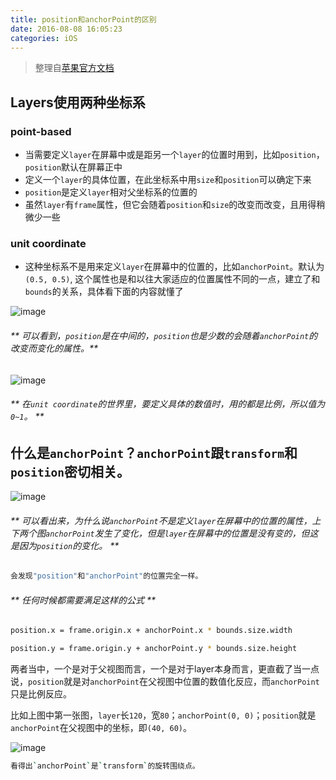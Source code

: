 ```yaml
---
title: position和anchorPoint的区别
date: 2016-08-08 16:05:23
categories: iOS
---
```



> 整理自[苹果官方文档](https://developer.apple.com/library/content/documentation/Cocoa/Conceptual/CoreAnimation_guide/CoreAnimationBasics/CoreAnimationBasics.html#//apple_ref/doc/uid/TP40004514-CH2-SW3)

## Layers使用两种坐标系
### point-based
<!--more-->
* 当需要定义`layer`在屏幕中或是距另一个`layer`的位置时用到，比如`position`，`position`默认在屏幕正中
* 定义一个`layer`的具体位置，在此坐标系中用`size`和`position`可以确定下来
* `position`是定义`layer`相对父坐标系的位置的
* 虽然`layer`有`frame`属性，但它会随着`position`和`size`的改变而改变，且用得稍微少一些

### unit coordinate
* 这种坐标系不是用来定义`layer`在屏幕中的位置的，比如`anchorPoint`。默认为`(0.5, 0.5)`, 这个属性也是和以往大家适应的位置属性不同的一点，建立了和`bounds`的关系，具体看下面的内容就懂了

![image](https://developer.apple.com/library/content/documentation/Cocoa/Conceptual/CoreAnimation_guide/Art/layer_coords_bounds_2x.png)

###### ** 可以看到，`position`是在中间的，`position`也是少数的会随着`anchorPoint`的改变而变化的属性。**

![image](https://developer.apple.com/library/content/documentation/Cocoa/Conceptual/CoreAnimation_guide/Art/layer_coords_unit_2x.png)

###### ** 在`unit coordinate`的世界里，要定义具体的数值时，用的都是比例，所以值为`0~1`。 **

## 什么是`anchorPoint`？`anchorPoint`跟`transform`和`position`密切相关。

![image](https://developer.apple.com/library/content/documentation/Cocoa/Conceptual/CoreAnimation_guide/Art/layer_coords_anchorpoint_position_2x.png)

###### ** 可以看出来，为什么说`anchorPoint`不是定义`layer`在屏幕中的位置的属性，上下两个图`anchorPoint`发生了变化，但是`layer`在屏幕中的位置是没有变的，但这是因为`position`的变化。 **

```bash
会发现"position"和"anchorPoint"的位置完全一样。
```

###### ** 任何时候都需要满足这样的公式 **
```bash
position.x = frame.origin.x + anchorPoint.x * bounds.size.width
```
```bash
position.y = frame.origin.y + anchorPoint.y * bounds.size.height
```

两者当中，一个是对于父视图而言，一个是对于layer本身而言，更直截了当一点说，`position`就是对`anchorPoint`在父视图中位置的数值化反应，而`anchorPoint`只是比例反应。

比如上图中第一张图，`layer`长`120`，宽`80`；`anchorPoint(0, 0)`；`position`就是`anchorPoint`在父视图中的坐标，即`(40, 60)`。

![image](https://developer.apple.com/library/content/documentation/Cocoa/Conceptual/CoreAnimation_guide/Art/layer_coords_anchorpoint_transform_2x.png)

```bash
看得出`anchorPoint`是`transform`的旋转围绕点。
```
